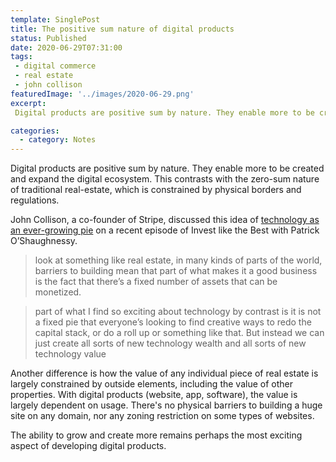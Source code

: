 ```yaml
---
template: SinglePost
title: The positive sum nature of digital products
status: Published
date: 2020-06-29T07:31:00
tags:
 - digital commerce
 - real estate
 - john collison
featuredImage: '../images/2020-06-29.png'
excerpt:
 Digital products are positive sum by nature. They enable more to be created and expand the digital ecosystem. This contrasts with the zero-sum nature of traditional real-estate, which is constrained by physical borders and regulations.

categories:
  - category: Notes
---
```

Digital products are positive sum by nature. They enable more to be created and expand the digital ecosystem. This contrasts with the zero-sum nature of traditional real-estate, which is constrained by physical borders and regulations.

John Collison, a co-founder of Stripe, discussed this idea of [technology as an ever-growing pie](http://investorfieldguide.com/collison/) on a recent episode of Invest like the Best with Patrick O’Shaughnessy.

> look at something like real estate, in many kinds of parts of the world, barriers to building mean that part of what makes it a good business is the fact that there’s a fixed number of assets that can be monetized.

>  part of what I find so exciting about technology by contrast is it is not a fixed pie that everyone’s looking to find creative ways to redo the capital stack, or do a roll up or something like that. But instead we can just create all sorts of new technology wealth and all sorts of new technology value

Another difference is how the value of any individual piece of real estate is largely constrained by outside elements, including the value of other properties. With digital products (website, app, software), the value is largely dependent on usage. There's no physical barriers to building a huge site on any domain, nor any zoning restriction on some types of websites.

The ability to grow and create more remains perhaps the most exciting aspect of developing digital products.
